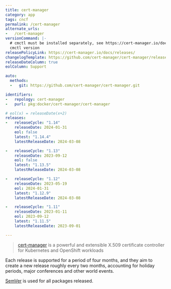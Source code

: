 ```yaml
---
title: cert-manager
category: app
tags: cncf
permalink: /cert-manager
alternate_urls:
-   /cert-manager
versionCommand: |-
  # cmctl must be installed separately, see https://cert-manager.io/docs/reference/cmctl/.
  cmctl version
releasePolicyLink: https://cert-manager.io/docs/releases/
changelogTemplate: https://github.com/cert-manager/cert-manager/releases/tag/v__LATEST__
releaseDateColumn: true
eolColumn: Support

auto:
  methods:
  -   git: https://github.com/cert-manager/cert-manager.git

identifiers:
-   repology: cert-manager
-   purl: pkg:docker/cert-manager/cert-manager

# eol(x) = releaseDate(x+2)
releases:
-   releaseCycle: "1.14"
    releaseDate: 2024-01-31
    eol: false
    latest: "1.14.4"
    latestReleaseDate: 2024-03-08

-   releaseCycle: "1.13"
    releaseDate: 2023-09-12
    eol: false
    latest: "1.13.5"
    latestReleaseDate: 2024-03-08

-   releaseCycle: "1.12"
    releaseDate: 2023-05-19
    eol: 2024-01-31
    latest: "1.12.9"
    latestReleaseDate: 2024-03-08

-   releaseCycle: "1.11"
    releaseDate: 2023-01-11
    eol: 2023-09-12
    latest: "1.11.5"
    latestReleaseDate: 2023-09-01

---
```


> [cert-manager](https://cert-manager.io) is a powerful and extensible X.509 certificate controller for Kubernetes and OpenShift workloads

Each release is supported for a period of four months, and they aim to create a new release roughly every two months, accounting for holiday periods, major conferences and other world events.

[SemVer](https://semver.org/) is used for all packages released.
